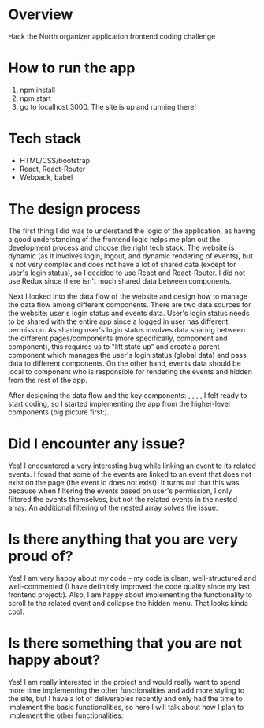 # Overview
Hack the North organizer application frontend coding challenge

# How to run the app
1. npm install
2. npm start
2. go to localhost:3000. The site is up and running there!

# Tech stack
* HTML/CSS/bootstrap
* React, React-Router
* Webpack, babel 

# The design process
The first thing I did was to understand the logic of the application, as having a good understanding of the frontend logic helps me 
plan out the development process and choose the right tech stack. The website is dynamic (as it involves login, logout, and dynamic rendering of events), 
but is not very complex and does not have a lot of shared data (except for user's login status), so I decided to use React and React-Router. I did not use Redux since 
there isn't much shared data between components.

Next I looked into the data flow of the website and design how to manage the data flow among different components. There are two data sources for the website: user's login status and events data.
User's login status needs to be shared with the entire app since a logged in user has different permission. As sharing user's login status involves data sharing between the different pages/components 
(more specifically, <Login> component and <Home> component), this requires us to "lift state up" and create a parent component <App> which manages the user's login status (global data) and pass data to different components.
On the other hand, events data should be local to <Events> component who is responsible for rendering the events and hidden from the rest of the app.

After designing the data flow and the key components: <App>, <Home>, <Events>, <Event>, I felt ready to start coding, so I started implementing the app from the higher-level components (big picture first:). 

# Did I encounter any issue?
Yes! I encountered a very interesting bug while linking an event to its related events. I found that some of the events are linked to an event that does not exist on the page (the event id does not exist).
It turns out that this was because when filtering the events based on user's permission, I only filtered the events themselves, but not the related events in the nested array. An additional filtering of the nested array solves the issue.

# Is there anything that you are very proud of?
Yes! I am very happy about my code - my code is clean, well-structured and well-commented (I have definitely improved the code quality since my last frontend project:). Also, I am happy about implementing the functionality to scroll to the related event and collapse
the hidden menu. That looks kinda cool.

# Is there something that you are not happy about?
Yes! I am really interested in the project and would really want to spend more time implementing the other functionalities and add more styling to the site, 
but I have a lot of deliverables recently and only had the time to implement the basic functionalities, so here I will talk about how I plan to implement the other functionalities:

